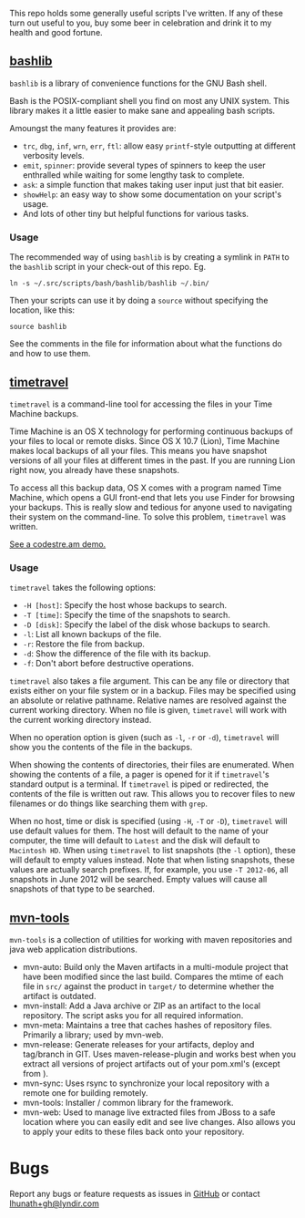 This repo holds some generally useful scripts I've written.  If any of these turn out useful to you, buy some beer in celebration and drink it to my health and good fortune.

## [bashlib](/lhunath/scripts/tree/master/bash/bashlib)
`bashlib` is a library of convenience functions for the GNU Bash shell.

Bash is the POSIX-compliant shell you find on most any UNIX system. This library makes it a little easier to make sane and appealing bash scripts.

Amoungst the many features it provides are:

 * `trc`, `dbg`, `inf`, `wrn`, `err`, `ftl`: allow easy `printf`-style outputting at different verbosity levels.
 * `emit`, `spinner`: provide several types of spinners to keep the user enthralled while waiting for some lengthy task to complete.
 * `ask`: a simple function that makes taking user input just that bit easier.
 * `showHelp`: an easy way to show some documentation on your script's usage.
 * And lots of other tiny but helpful functions for various tasks.

### Usage
The recommended way of using `bashlib` is by creating a symlink in `PATH` to the `bashlib` script in your check-out of this repo.  Eg.

    ln -s ~/.src/scripts/bash/bashlib/bashlib ~/.bin/

Then your scripts can use it by doing a `source` without specifying the location, like this:

    source bashlib

See the comments in the file for information about what the functions do and how to use them.


## [timetravel](/lhunath/scripts/tree/master/bash/timetravel)
`timetravel` is a command-line tool for accessing the files in your Time Machine backups.

Time Machine is an OS X technology for performing continuous backups of your files to local or remote disks.  Since OS X 10.7 (Lion), Time Machine makes local backups of all your files.  This means you have snapshot versions of all your files at different times in the past.  If you are running Lion right now, you already have these snapshots.

To access all this backup data, OS X comes with a program named Time Machine, which opens a GUI front-end that lets you use Finder for browsing your backups.  This is really slow and tedious for anyone used to navigating their system on the command-line.  To solve this problem, `timetravel` was written.

[See a codestre.am demo.](http://codestre.am/18c63b95276c6fa8fd1c28e24)

### Usage
`timetravel` takes the following options:

* `-H [host]`: Specify the host whose backups to search.
* `-T [time]`: Specify the time of the snapshots to search.
* `-D [disk]`: Specify the label of the disk whose backups to search.
* `-l`: List all known backups of the file.
* `-r`: Restore the file from backup.
* `-d`: Show the difference of the file with its backup.
* `-f`: Don't abort before destructive operations.

`timetravel` also takes a file argument.  This can be any file or directory that exists either on your file system or in a backup.  Files may be specified using an absolute or relative pathname.  Relative names are resolved against the current working directory. When no file is given, `timetravel` will work with the current working directory instead.

When no operation option is given (such as `-l`, `-r` or `-d`), `timetravel` will show you the contents of the file in the backups.

When showing the contents of directories, their files are enumerated.  When showing the contents of a file, a pager is opened for it if `timetravel`'s standard output is a terminal.  If `timetravel` is piped or redirected, the contents of the file is written out raw.  This allows you to recover files to new filenames or do things like searching them with `grep`.

When no host, time or disk is specified (using `-H`, `-T` or `-D`), `timetravel` will use default values for them.  The host will default to the name of your computer, the time will default to `Latest` and the disk will default to `Macintosh HD`.  When using `timetravel` to list snapshots (the `-l` option), these will default to empty values instead.  Note that when listing snapshots, these values are actually search prefixes.  If, for example, you use `-T 2012-06`, all snapshots in June 2012 will be searched.  Empty values will cause all snapshots of that type to be searched.

## [mvn-tools](/lhunath/scripts/tree/master/bash/mvn-tools)

`mvn-tools` is a collection of utilities for working with maven repositories and
java web application distributions.

- mvn-auto: Build only the Maven artifacts in a multi-module project that have been modified since the last build. Compares the mtime of each file in `src/` against the product in `target/` to determine whether the artifact is outdated.
- mvn-install: Add a Java archive or ZIP as an artifact to the local repository. The script asks you for all required information.
- mvn-meta: Maintains a tree that caches hashes of repository files. Primarily a library; used by mvn-web.
- mvn-release: Generate releases for your artifacts, deploy and tag/branch in GIT. Uses maven-release-plugin and works best when you extract all versions of project artifacts out of your pom.xml's (except from <parent>).
- mvn-sync: Uses rsync to synchronize your local repository with a remote one for building remotely.
- mvn-tools: Installer / common library for the framework.
- mvn-web: Used to manage live extracted files from JBoss to a safe location where you can easily edit and see live changes.  Also allows you to apply your edits to these files back onto your repository.

# Bugs
Report any bugs or feature requests as issues in [GitHub](https://github.com/lhunath/scripts/issues) or contact <lhunath+gh@lyndir.com>
